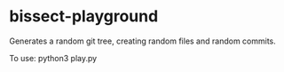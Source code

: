 # bissect-playground

Generates a random git tree, creating random files and random commits.

To use: python3 play.py
